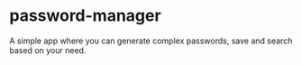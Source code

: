 # password-manager

A simple app where you can generate complex passwords, save and search based on your need.
